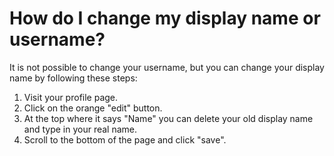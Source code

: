 # How do I change my display name or username?

It is not possible to change your username, but you can change your display name by following these steps:

1. Visit your profile page.
2. Click on the orange "edit" button.
3. At the top where it says "Name" you can delete your old display name and type in your real name.
4. Scroll to the bottom of the page and click "save".
